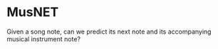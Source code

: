 # MusNET
Given a song note, can we predict its next note and its accompanying musical instrument note?
